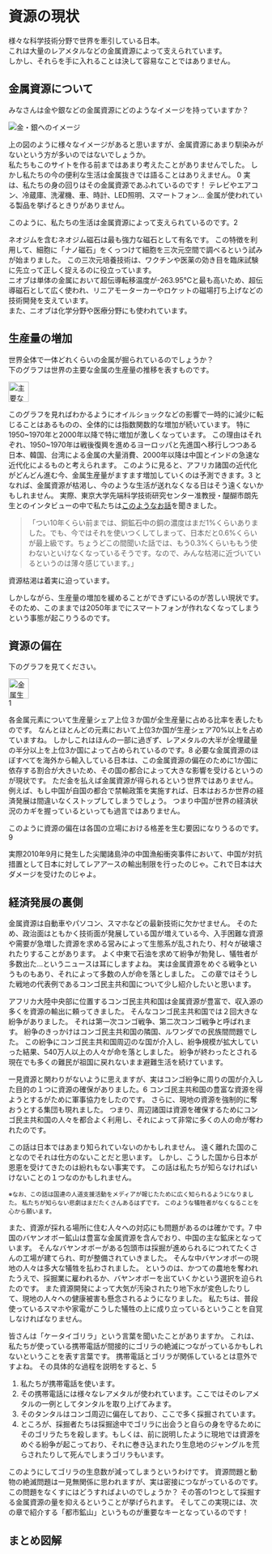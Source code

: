 [//SCML_TITLE]: # (資源の現状)

# 資源の現状

<NoIndent>
様々な科学技術分野で世界を牽引している日本。<br>
これは大量の<Word>レアメタル</Word>などの<Word>金属資源</Word>によって支えられています。<br>
しかし、それらを手に入れることは決して容易なことではありません。
</NoIndent>

## 金属資源について

みなさんは金や銀などの金属資源にどのようなイメージを持っていますか？

<div class="image_container">
    <Image src="../svg/description/A8.svg" alt="金・銀へのイメージ"></Image>
</div>

上の図のように様々なイメージがあると思いますが、金属資源にあまり馴染みがないという方が多いのではないでしょうか。<br>
私たちもこのサイトを作る前まではあまり考えたことがありませんでした。
しかし私たちの今の便利な生活は金属抜きでは語ることはありえません。
<SummaryLink>0</SummaryLink>
<ForceText>実は、私たちの身の回りはその金属資源であふれているのです！</ForceText>
テレビやエアコン、冷蔵庫、洗濯機、車、時計、LED照明、スマートフォン...
金属が使われている製品を挙げるときりがありません。

このように、私たちの生活は金属資源によって支えられているのです。<SummaryLink>2</SummaryLink>

<Column title="金属資源は最新技術にも欠かせない ～ネオジムとニオブ～">
ネオジムを含むネオジム磁石は最も強力な磁石として有名です。
この特徴を利用して、細胞に「<Word>ナノ磁石</Word>」をくっつけて細胞を三次元空間で調べるという試みが始まりました。
この三次元培養技術は、ワクチンや医薬の効き目を臨床試験に先立って正しく捉えるのに役立っています。<br>
ニオブは単体の金属において<Word>超伝導転移温度</Word>が-263.95℃と最も高いため、<Word>超伝導磁石</Word>として広く使われ、リニアモーターカーやロケットの磁場打ち上げなどの技術開発を支えています。<br>
また、ニオブは化学分野や医療分野にも使われています。
</Column>

## 生産量の増加

世界全体で一体どれくらいの金属が掘られているのでしょうか？<br>
下のグラフは世界の主要な金属の生産量の推移を表すものです。

<div class="image_container">
    <Image src="../assets/book/book_p7.png" alt="主要な金属の生産量の推移" note="書籍『資源論』をスキャン" height="40vw"></Image>
</div>

このグラフを見ればわかるように<Word>オイルショック</Word>などの影響で一時的に減少に転じることはあるものの、<ForceText>全体的には指数関数的な増加が続いています。</ForceText>
特に1950\~1970年と2000年以降で特に増加が激しくなっています。
この理由はそれぞれ、1950\~1970年は戦後復興を進めるヨーロッパと先進国へ移行しつつある日本、韓国、台湾による金属の大量消費、2000年以降は中国とインドの急速な近代化によるものと考えられます。
このように見ると、アフリカ諸国の近代化がどんどん進む今、金属生産量がますます増加していくのは予測できます。<SummaryLink>3</SummaryLink>
となれば、金属資源が枯渇し、今のような生活が送れなくなる日はそう遠くないかもしれません。
実際、東京大学先端科学技術研究センター准教授・醍醐市朗先生とのインタビューの中で私たちは<a href="../activity/interview.html#q7">このようなお話</a>を聞きました。

> 「つい10年くらい前までは、銅鉱石中の銅の濃度はまだ1%くらいありました。でも、今ではそれを使いつくしてしまって、日本だと0.6%くらいが最上級です。ちょうどこの間聞いた話では、もう0.3%くらいももう使わないといけなくなっているそうです。なので、みんな枯渇に近づいているというのは薄々感じています。」

<p><ForceText>資源枯渇は着実に迫っています。</ForceText></p>

しかしながら、生産量の増加を緩めることができずにいるのが苦しい現状です。
そのため、このままでは2050年までにスマートフォンが作れなくなってしまうという事態が起こりうるのです。

## 資源の偏在

下のグラフを見てください。

<div class="image_container">
    <Image src="../assets/susdi/7d2a8a5d380f463388d1c8d4512bef57.jpg"
        alt="金属生産のシェア上位3か国が占める比率"
        note="<InlineImage>../assets/susdi/46e68cc8af75454ff9cc3fd767a83b0e-300x109.png</InlineImage>より引用"
        href="http://susdi.org/wp/data/post-61/"
        height="40vw"
    ></Image>
</div><SummaryLink>1</SummaryLink>

各金属元素について生産量シェア上位３か国が全生産量に占める比率を表したものです。
なんとほとんどの元素において上位3か国が生産シェア70%以上を占めていますね。
しかしこれはほんの一部に過ぎず、<Word>レアメタル</Word>の大半が全埋蔵量の半分以上を上位3か国によって占められているのです。<SummaryLink>8</SummaryLink>
必要な<Word>金属資源</Word>のほぼすべてを海外から輸入している日本は、この金属資源の偏在のために1か国に依存する割合が大きいため、その国の都合によって大きな影響を受けるというのが現状です。
ただ金を払えば金属資源が得られるという世界ではありません。
例えば、もし中国が自国の都合で禁輸政策を実施すれば、日本はおろか世界の経済発展は間違いなくストップしてしまうでしょう。
つまり中国が世界の経済状況のカギを握っているといっても過言ではありません。

このように資源の偏在は<ForceText>各国の立場における格差</ForceText>を生む要因になりうるのです。<SummaryLink>9</SummaryLink>

<AtomCharacter atom="Y">
実際2010年9月に発生した尖閣諸島沖の中国漁船衝突事件において、中国が対抗措置として日本に対して<Word>レアアース</Word>の輸出制限を行ったのじゃ。これで日本は大ダメージを受けたのじゃよ。
</AtomCharacter>

## 経済発展の裏側

<p>
<Word>金属資源</Word>は自動車やパソコン、スマホなどの最新技術に欠かせません。
そのため、政治面はともかく技術面が発展している国が増えている今、入手困難な資源や需要が急増した資源を求める営みによって生態系が乱されたり、村々が破壊されたりすることがあります。
よく中東で石油を求めて紛争が勃発し、犠牲者が多数出た...というニュースは耳にしますよね。
実は<ForceText>金属資源をめぐる戦争</ForceText>というものもあり、それによって多数の人が命を落としました。
この章ではそうした戦地の代表例であるコンゴ民主共和国について少し紹介したいと思います。
</p>

アフリカ大陸中央部に位置するコンゴ民主共和国は金属資源が豊富で、収入源の多くを資源の輸出に頼ってきました。
そんなコンゴ民主共和国では２回大きな紛争がありました。
それは第一次コンゴ戦争、第二次コンゴ戦争と呼ばれます。
紛争のきっかけはコンゴ民主共和国の隣国、ルワンダでの民族間問題でした。
この紛争にコンゴ民主共和国周辺のな国が介入し、紛争規模が拡大していった結果、540万人以上の人々が命を落としました。
紛争が終わったとされる現在でも多くの難民が祖国に戻れないまま避難生活を続けています。

一見資源と関わりがないように思えますが、実はコンゴ紛争に周りの国が介入した目的の１つに<ForceText>資源の確保</ForceText>がありました。<SummaryLink>6</SummaryLink>
コンゴ民主共和国の豊富な資源を得ようとするがために軍事協力をしたのです。
さらに、現地の資源を強制的に奪おうとする集団も現れました。
つまり、周辺諸国は<ForceText>資源を確保するためにコンゴ民主共和国の人々を都合よく利用し、それによって非常に多くの人の命が奪われた</ForceText>のです。

この話は日本ではあまり知られていないのかもしれません。
遠く離れた国のことなのでそれは仕方のないことだと思います。
しかし、こうした国から日本が恩恵を受けてきたのは紛れもない事実です。
この話は私たちが知らなければいけないことの１つなのかもしれません。

<NoIndent>
<small>※なお、この話は国連の人道支援活動をメディアが報じたために広く知られるようになりました。
私たちが知らない悲劇はまだたくさんあるはずです。
このような犠牲者がなくなることを心から願います。
</small>
</NoIndent>

また、資源が採れる場所に住む人々への対応にも問題があるのは確かです。<SummaryLink>7</SummaryLink>
中国のバヤンオボー鉱山は豊富な金属資源を含んでおり、中国の主な鉱床となっています。
そんなバヤンオボーがある包頭市は採掘が進められるにつれてたくさんの工場が建てられ、町が整備されていきました。
そんな中バヤンオボーの現地の人々は多大な犠牲を払わされました。
というのは、<ForceText>かつての農地を奪われたうえで、採掘業に雇われるか、バヤンオボーを出ていくかという選択を迫られた</ForceText>のです。
また資源開発によって大気が汚染されたり地下水が変色したりして、現地の人々への<ForceText>健康被害</ForceText>も懸念されるようになりました。
私たちは、普段使っているスマホや家電がこうした犠牲の上に成り立っているということを自覚しなければなりません。


<Column title="ケータイゴリラ">
皆さんは「ケータイゴリラ」という言葉を聞いたことがありますか。
これは、<ForceText>私たちが使っている携帯電話が間接的にゴリラの絶滅につながっているかもしれない</ForceText>ということを表す言葉です。
携帯電話とゴリラが関係しているとは意外ですよね。
その具体的な過程を説明をすると、<SummaryLink>5</SummaryLink>
<ol>
<li>私たちが携帯電話を使います。</li>
<li>その携帯電話には様々なレアメタルが使われています。ここではそのレアメタルの一例としてタンタルを取り上げてみます。</li>
<li>そのタンタルはコンゴ周辺に偏在しており、ここで多く採掘されています。</li>
<li>
ところが、採掘者たちは採掘途中でゴリラに出会うと自らの身を守るためにそのゴリラたちを殺します。もしくは、前に説明したように現地では資源をめぐる紛争が起こっており、それに巻き込まれたり生息地のジャングルを荒らされたりして死んでしまうゴリラもいます。
</li>
</ol>
このようにして<ForceText>ゴリラの生息数が減ってしまう</ForceText>というわけです。
資源問題と動物の絶滅問題は一見無関係に思われますが、実は密接につながっているのです。
この問題をなくすにはどうすればよいのでしょうか？
その答の1つとして<ForceText>採掘する金属資源の量を抑える</ForceText>ということが挙げられます。
そしてこの実現には、次の章で紹介する<ForceText>「都市鉱山」</ForceText>というものが重要なキーとなっているのです！
</Column>

## まとめ図解

<div class="image_container">
  <svg viewBox="0, 0, 1000, 750" style="width:80vw; height:60vw; margin: 5vh 0 5vh;">
    <use xlink:href="../svg/summary_illust/A.svg#main"></use>
  </svg>
</div>

こうして見ると、あらゆる事柄が何らかの関係で結びついていることがわかりますね。
今ある問題をどうすれば解決できるのか、今解決すべき問題から因果関係を辿って考えてみてください。

## 参考文献

<NoIndent>
『図解よくわかる「都市鉱山」開発』（原田幸明・醍醐市朗、日刊工業新聞社・2011年8月1日）<br>
『資源論　メタル・石油埋蔵量の成長と枯渇』（西山孝、丸善出版・2016年4月12日）<br>
『レア RARE 希少金属の知っておきたい16話』（キース ベロニース　著・渡辺正　翻訳、化学同人・2016年3月10日）<br>
<a href="http://www.pp.u-tokyo.ac.jp/graspp-old/courses/2010/documents/graspp2010-5150010-4.pdf" alt="">現代アフリカにおける資源収奪と紛争解決 ―紛争資源を対象とするターゲット制裁は紛争解決をもたらすか―</a><br>
<a href="https://www.huffingtonpost.jp/kanta-hara/540_media_b_10214318.html" alt="">HUFFPOST「死者540万人以上－日本のメディアは報じない、コンゴ紛争とハイテク産業の繋がり」</a><br><a href="http://jsmcwm.or.jp/edit/kurashi/05/080hani.pdf" alt="">ケータイゴリラ「ケータイゴリラ ゴリラを守れ！携帯電話回収キャンペーン」</a><br>
<a href="https://www.jsps.go.jp/j-jisedai/data/05bunyahyo.pdf" alt="">別表 専門分野等一覧表</a>
</NoIndent>

<PNBar prev="../" next="../urban-mining/"></PNBar>